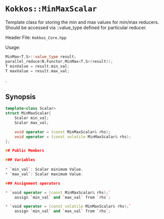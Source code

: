 # `Kokkos::MinMaxScalar`

Template class for storing the min and max values for min/max reducers.  Should be accessed via ::value_type defined for particular reducer.

Header File: `Kokkos_Core.hpp`

Usage: 
  ```c++
  MinMax<T,S>::value_type result;
  parallel_reduce(N,Functor,MinMax<T,S>(result));
  T minValue = result.min_val;
  T maxValue = result.max_val;
  ```
. 

## Synopsis 
  ```c++
  template<class Scalar>
  struct MinMaxScalar{
      Scalar min_val;
      Scalar max_val;

      void operator = (const MinMaxScalar& rhs);
      void operator = (const volatile MinMaxScalar& rhs);
  };

## Public Members

### Variables
   
 * `min_val`: Scalar minimum Value.
 * `max_val`: Scalar maximum Value.

### Assignment operators

 * `void operator = (const MinMaxScalar& rhs);` 
      assign `min_val` and `max_val` from `rhs`;

 * `void operator = (const volatile MinMaxScalar& rhs);` 
      assign `min_val` and `max_val` from `rhs`;